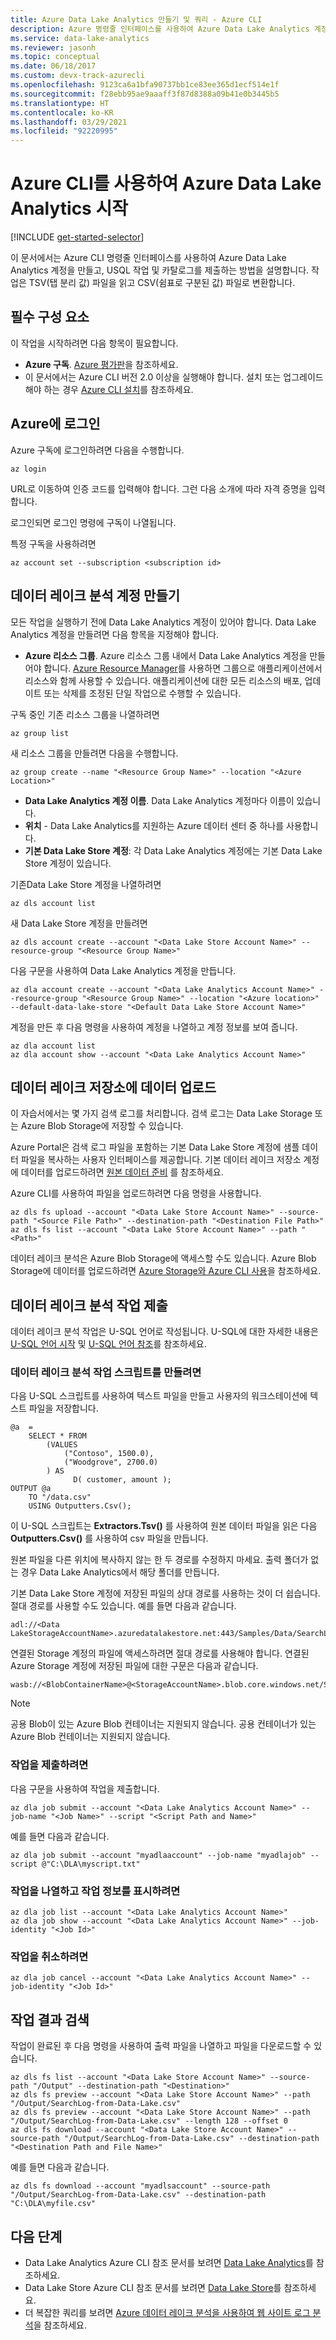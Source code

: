 ```yaml
---
title: Azure Data Lake Analytics 만들기 및 쿼리 - Azure CLI
description: Azure 명령줄 인터페이스를 사용하여 Azure Data Lake Analytics 계정을 만들고 U-SQL 작업을 제출하는 방법을 알아봅니다.
ms.service: data-lake-analytics
ms.reviewer: jasonh
ms.topic: conceptual
ms.date: 06/18/2017
ms.custom: devx-track-azurecli
ms.openlocfilehash: 9123ca6a1bfa90737bb1ce83ee365d1ecf514e1f
ms.sourcegitcommit: f28ebb95ae9aaaff3f87d8388a09b41e0b3445b5
ms.translationtype: HT
ms.contentlocale: ko-KR
ms.lasthandoff: 03/29/2021
ms.locfileid: "92220995"
---
```

# <a name="get-started-with-azure-data-lake-analytics-using-azure-cli"></a>Azure CLI를 사용하여 Azure Data Lake Analytics 시작

[!INCLUDE [get-started-selector](../../includes/data-lake-analytics-selector-get-started.md)]

이 문서에서는 Azure CLI 명령줄 인터페이스를 사용하여 Azure Data Lake Analytics 계정을 만들고, USQL 작업 및 카탈로그를 제출하는 방법을 설명합니다. 작업은 TSV(탭 분리 값) 파일을 읽고 CSV(쉼표로 구분된 값) 파일로 변환합니다.

## <a name="prerequisites"></a>필수 구성 요소

이 작업을 시작하려면 다음 항목이 필요합니다.

* **Azure 구독**. [Azure 평가판](https://azure.microsoft.com/pricing/free-trial/)을 참조하세요.
* 이 문서에서는 Azure CLI 버전 2.0 이상을 실행해야 합니다. 설치 또는 업그레이드해야 하는 경우 [Azure CLI 설치]( /cli/azure/install-azure-cli)를 참조하세요.

## <a name="sign-in-to-azure"></a>Azure에 로그인

Azure 구독에 로그인하려면 다음을 수행합니다.

```azurecli
az login
```

URL로 이동하여 인증 코드를 입력해야 합니다.  그런 다음 소개에 따라 자격 증명을 입력합니다.

로그인되면 로그인 명령에 구독이 나열됩니다.

특정 구독을 사용하려면

```azurecli
az account set --subscription <subscription id>
```

## <a name="create-data-lake-analytics-account"></a>데이터 레이크 분석 계정 만들기

모든 작업을 실행하기 전에 Data Lake Analytics 계정이 있어야 합니다. Data Lake Analytics 계정을 만들려면 다음 항목을 지정해야 합니다.

* **Azure 리소스 그룹**. Azure 리소스 그룹 내에서 Data Lake Analytics 계정을 만들어야 합니다. [Azure Resource Manager](../azure-resource-manager/management/overview.md)를 사용하면 그룹으로 애플리케이션에서 리소스와 함께 사용할 수 있습니다. 애플리케이션에 대한 모든 리소스의 배포, 업데이트 또는 삭제를 조정된 단일 작업으로 수행할 수 있습니다.  

구독 중인 기존 리소스 그룹을 나열하려면

```azurecli
az group list
```

새 리소스 그룹을 만들려면 다음을 수행합니다.

```azurecli
az group create --name "<Resource Group Name>" --location "<Azure Location>"
```

* **Data Lake Analytics 계정 이름**. Data Lake Analytics 계정마다 이름이 있습니다.
* **위치** - Data Lake Analytics를 지원하는 Azure 데이터 센터 중 하나를 사용합니다.
* **기본 Data Lake Store 계정**: 각 Data Lake Analytics 계정에는 기본 Data Lake Store 계정이 있습니다.

기존Data Lake Store 계정을 나열하려면

```azurecli
az dls account list
```

새 Data Lake Store 계정을 만들려면

```azurecli
az dls account create --account "<Data Lake Store Account Name>" --resource-group "<Resource Group Name>"
```

다음 구문을 사용하여 Data Lake Analytics 계정을 만듭니다.

```azurecli
az dla account create --account "<Data Lake Analytics Account Name>" --resource-group "<Resource Group Name>" --location "<Azure location>" --default-data-lake-store "<Default Data Lake Store Account Name>"
```

계정을 만든 후 다음 명령을 사용하여 계정을 나열하고 계정 정보를 보여 줍니다.

```azurecli
az dla account list
az dla account show --account "<Data Lake Analytics Account Name>"
```

## <a name="upload-data-to-data-lake-store"></a>데이터 레이크 저장소에 데이터 업로드

이 자습서에서는 몇 가지 검색 로그를 처리합니다.  검색 로그는 Data Lake Storage 또는 Azure Blob Storage에 저장할 수 있습니다.

Azure Portal은 검색 로그 파일을 포함하는 기본 Data Lake Store 계정에 샘플 데이터 파일을 복사하는 사용자 인터페이스를 제공합니다. 기본 데이터 레이크 저장소 계정에 데이터를 업로드하려면 [원본 데이터 준비](data-lake-analytics-get-started-portal.md) 를 참조하세요.

Azure CLI를 사용하여 파일을 업로드하려면 다음 명령을 사용합니다.

```azurecli
az dls fs upload --account "<Data Lake Store Account Name>" --source-path "<Source File Path>" --destination-path "<Destination File Path>"
az dls fs list --account "<Data Lake Store Account Name>" --path "<Path>"
```

데이터 레이크 분석은 Azure Blob Storage에 액세스할 수도 있습니다.  Azure Blob Storage에 데이터를 업로드하려면 [Azure Storage와 Azure CLI 사용](../storage/blobs/storage-quickstart-blobs-cli.md)을 참조하세요.

## <a name="submit-data-lake-analytics-jobs"></a>데이터 레이크 분석 작업 제출

데이터 레이크 분석 작업은 U-SQL 언어로 작성됩니다. U-SQL에 대한 자세한 내용은 [U-SQL 언어 시작](data-lake-analytics-u-sql-get-started.md) 및 [U-SQL 언어 참조](/u-sql/)를 참조하세요.

### <a name="to-create-a-data-lake-analytics-job-script"></a>데이터 레이크 분석 작업 스크립트를 만들려면

다음 U-SQL 스크립트를 사용하여 텍스트 파일을 만들고 사용자의 워크스테이션에 텍스트 파일을 저장합니다.

```usql
@a  =
    SELECT * FROM
        (VALUES
            ("Contoso", 1500.0),
            ("Woodgrove", 2700.0)
        ) AS
              D( customer, amount );
OUTPUT @a
    TO "/data.csv"
    USING Outputters.Csv();
```

이 U-SQL 스크립트는 **Extractors.Tsv()** 를 사용하여 원본 데이터 파일을 읽은 다음 **Outputters.Csv()** 를 사용하여 csv 파일을 만듭니다.

원본 파일을 다른 위치에 복사하지 않는 한 두 경로를 수정하지 마세요.  출력 폴더가 없는 경우 Data Lake Analytics에서 해당 폴더를 만듭니다.

기본 Data Lake Store 계정에 저장된 파일의 상대 경로를 사용하는 것이 더 쉽습니다. 절대 경로를 사용할 수도 있습니다.  예를 들면 다음과 같습니다.

```usql
adl://<Data LakeStorageAccountName>.azuredatalakestore.net:443/Samples/Data/SearchLog.tsv
```

연결된 Storage 계정의 파일에 액세스하려면 절대 경로를 사용해야 합니다.  연결된 Azure Storage 계정에 저장된 파일에 대한 구문은 다음과 같습니다.

```usql
wasb://<BlobContainerName>@<StorageAccountName>.blob.core.windows.net/Samples/Data/SearchLog.tsv
```

> [!NOTE]
> 공용 Blob이 있는 Azure Blob 컨테이너는 지원되지 않습니다.
> 공용 컨테이너가 있는 Azure Blob 컨테이너는 지원되지 않습니다.
>

### <a name="to-submit-jobs"></a>작업을 제출하려면

다음 구문을 사용하여 작업을 제출합니다.

```azurecli
az dla job submit --account "<Data Lake Analytics Account Name>" --job-name "<Job Name>" --script "<Script Path and Name>"
```

예를 들면 다음과 같습니다.

```azurecli
az dla job submit --account "myadlaaccount" --job-name "myadlajob" --script @"C:\DLA\myscript.txt"
```

### <a name="to-list-jobs-and-show-job-details"></a>작업을 나열하고 작업 정보를 표시하려면

```azurecli
az dla job list --account "<Data Lake Analytics Account Name>"
az dla job show --account "<Data Lake Analytics Account Name>" --job-identity "<Job Id>"
```

### <a name="to-cancel-jobs"></a>작업을 취소하려면

```azurecli
az dla job cancel --account "<Data Lake Analytics Account Name>" --job-identity "<Job Id>"
```

## <a name="retrieve-job-results"></a>작업 결과 검색

작업이 완료된 후 다음 명령을 사용하여 출력 파일을 나열하고 파일을 다운로드할 수 있습니다.

```azurecli
az dls fs list --account "<Data Lake Store Account Name>" --source-path "/Output" --destination-path "<Destination>"
az dls fs preview --account "<Data Lake Store Account Name>" --path "/Output/SearchLog-from-Data-Lake.csv"
az dls fs preview --account "<Data Lake Store Account Name>" --path "/Output/SearchLog-from-Data-Lake.csv" --length 128 --offset 0
az dls fs download --account "<Data Lake Store Account Name>" --source-path "/Output/SearchLog-from-Data-Lake.csv" --destination-path "<Destination Path and File Name>"
```

예를 들면 다음과 같습니다.

```azurecli
az dls fs download --account "myadlsaccount" --source-path "/Output/SearchLog-from-Data-Lake.csv" --destination-path "C:\DLA\myfile.csv"
```

## <a name="next-steps"></a>다음 단계

* Data Lake Analytics Azure CLI 참조 문서를 보려면 [Data Lake Analytics](/cli/azure/dla)를 참조하세요.
* Data Lake Store Azure CLI 참조 문서를 보려면 [Data Lake Store](/cli/azure/dls)를 참조하세요.
* 더 복잡한 쿼리를 보려면 [Azure 데이터 레이크 분석을 사용하여 웹 사이트 로그 분석](data-lake-analytics-analyze-weblogs.md)을 참조하세요.
